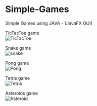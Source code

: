 # Simple-Games
Simple Games using JAVA - (JavaFX GUI)<br/>



TicTacToe game<br/>
![TicTacToe](https://user-images.githubusercontent.com/94128957/195805093-dc9586dd-925e-46d4-ae27-9bdde1f7370a.png)<br/>



Snake game<br/>
![snake](https://user-images.githubusercontent.com/94128957/195805282-b99ebac5-116c-406d-9df3-f9d9b56c2cc7.png)<br/>



Pong game<br/>
![Pong](https://user-images.githubusercontent.com/94128957/195805430-f019c74a-5060-4541-bc8c-0321a17c1dbb.png)<br/>



Tetris game<br/>
![Tetris](https://user-images.githubusercontent.com/94128957/195839014-7d3c71af-9a66-4cc6-854c-7940ac32ea5e.png)<br/>



Asteroids game<br/>
![Asteroid](https://user-images.githubusercontent.com/94128957/195839114-8e73480a-782a-4268-8fc5-c7d97f036f53.png)<br/>
